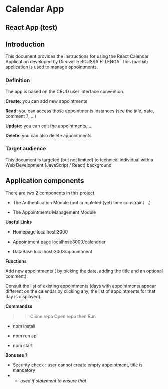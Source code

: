 # Calendar App #


## React App (test) ## 


## Introduction ##
This document provides the instructions for using the React Calendar Application developed by Dieuveille BOUSSA ELLENGA. 
This (partial) application is used to manage appointments. 


### Definition ###

The app is based on the CRUD user interface convention.  

**Create:** you can add new appointments 

**Read:** you can access those appointments instances (see the title, date, comment ?, …) 

**Update:** you can edit the appointments, ...  

**Delete:** you can also delete appointments 



### Target audience ###

This document is targeted (but not limited) to technical individual with a Web Development (JavaScript / React) background 



## Application components ##

There are two 2 components in this project

 - The Authentication Module (not completed (yet) time constraint ...)

 - The Appointments Management Module   




**Useful Links**

 - Homepage             localhost:3000

 - Appointment page     localhost:3000/calendrier

 - DataBase             localhost:3003/appointment





**Functions**


Add new appointments ( by picking the date, adding the title and an optional comment).



Consult the list of existing appointments (days with appointments appear different on the calendar by clicking any, the list of appointments for that day is displayed).


 



**Commandss**


>> Clone repo  Open repo    then Run

- npm install


- npm run api


- npm start




**Bonuses ?**

 - Security check : user cannot create empty appointment, title is mandatory 
  - - *used if statement to ensure that*


